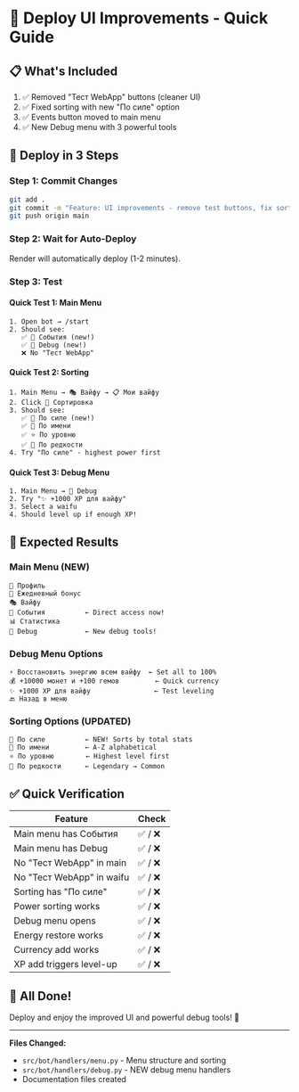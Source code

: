 # 🚀 Deploy UI Improvements - Quick Guide

## 📋 What's Included

1. ✅ Removed "Тест WebApp" buttons (cleaner UI)
2. ✅ Fixed sorting with new "По силе" option
3. ✅ Events button moved to main menu
4. ✅ New Debug menu with 3 powerful tools

## 🚀 Deploy in 3 Steps

### Step 1: Commit Changes
```bash
git add .
git commit -m "Feature: UI improvements - remove test buttons, fix sorting, add debug menu"
git push origin main
```

### Step 2: Wait for Auto-Deploy
Render will automatically deploy (1-2 minutes).

### Step 3: Test

#### Quick Test 1: Main Menu
```
1. Open bot → /start
2. Should see:
   ✅ 🎯 События (new!)
   ✅ 🔧 Debug (new!)
   ❌ No "Тест WebApp"
```

#### Quick Test 2: Sorting
```
1. Main Menu → 🎭 Вайфу → 📋 Мои вайфу
2. Click 🔀 Сортировка
3. Should see:
   ✅ 💪 По силе (new!)
   ✅ 📝 По имени
   ✅ ⭐ По уровню
   ✅ 💎 По редкости
4. Try "По силе" - highest power first
```

#### Quick Test 3: Debug Menu
```
1. Main Menu → 🔧 Debug
2. Try "✨ +1000 XP для вайфу"
3. Select a waifu
4. Should level up if enough XP!
```

## 🎯 Expected Results

### Main Menu (NEW)
```
👤 Профиль
🎁 Ежедневный бонус  
🎭 Вайфу
🎯 События          ← Direct access now!
📊 Статистика
🔧 Debug            ← New debug tools!
```

### Debug Menu Options
```
⚡ Восстановить энергию всем вайфу  ← Set all to 100%
💰 +10000 монет и +100 гемов         ← Quick currency
✨ +1000 XP для вайфу                ← Test leveling
🔙 Назад в меню
```

### Sorting Options (UPDATED)
```
💪 По силе          ← NEW! Sorts by total stats
📝 По имени         ← A-Z alphabetical
⭐ По уровню        ← Highest level first
💎 По редкости      ← Legendary → Common
```

## ✅ Quick Verification

| Feature | Check |
|---------|-------|
| Main menu has События | ✅ / ❌ |
| Main menu has Debug | ✅ / ❌ |
| No "Тест WebApp" in main | ✅ / ❌ |
| No "Тест WebApp" in waifu | ✅ / ❌ |
| Sorting has "По силе" | ✅ / ❌ |
| Power sorting works | ✅ / ❌ |
| Debug menu opens | ✅ / ❌ |
| Energy restore works | ✅ / ❌ |
| Currency add works | ✅ / ❌ |
| XP add triggers level-up | ✅ / ❌ |

## 🎉 All Done!

Deploy and enjoy the improved UI and powerful debug tools! 🚀

---

**Files Changed:**
- `src/bot/handlers/menu.py` - Menu structure and sorting
- `src/bot/handlers/debug.py` - NEW debug menu handlers
- Documentation files created

